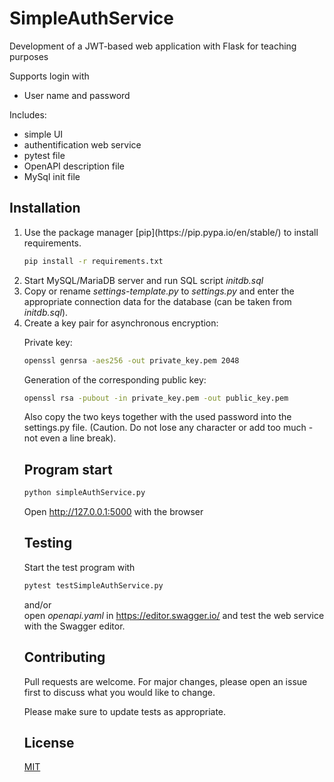 # SimpleAuthService
<p>Development of a JWT-based web application with Flask for teaching purposes</p>

Supports login with 
<ul>
<li>User name and password</li>
</ul>

Includes:
<ul>
<li>simple UI</li>
<li>authentification web service</li>
<li>pytest file</li>
<li>OpenAPI description file</li>
<li>MySql init file</li>
</ul>

## Installation
<ol>
<li>Use the package manager [pip](https://pip.pypa.io/en/stable/) to install requirements.

```bash
pip install -r requirements.txt
```
</li>
<li>Start MySQL/MariaDB server and run SQL script <i>initdb.sql</i></li>
<li>Copy or rename <i>settings-template.py</i> to <i>settings.py</i> and enter the appropriate connection data for the database (can be taken from <i>initdb.sql</i>).</li>
<li>Create a key pair for asynchronous encryption:

Private key:
```bash
openssl genrsa -aes256 -out private_key.pem 2048
```
Generation of the corresponding public key:
```bash
openssl rsa -pubout -in private_key.pem -out public_key.pem
```
Also copy the two keys together with the used password into the settings.py file. (Caution. Do not lose any character or add too much - not even a line break).</li>
</ul>

## Program start

```bash
python simpleAuthService.py
```

Open http://127.0.0.1:5000 with the browser

## Testing

Start the test program with 
```bash
pytest testSimpleAuthService.py
```
and/or <br>
open <i>openapi.yaml</i> in https://editor.swagger.io/ and test the web service with the Swagger editor.

## Contributing

Pull requests are welcome. For major changes, please open an issue first
to discuss what you would like to change.

Please make sure to update tests as appropriate.

## License

[MIT](https://choosealicense.com/licenses/mit/)
